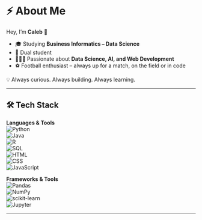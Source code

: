 # ⚡️ About Me  

Hey, I’m **Caleb** 👋  

- 🎓 Studying **Business Informatics – Data Science** 
- 💼 Dual student  
- 🧑🏾‍💻 Passionate about **Data Science, AI, and Web Development**   
- ⚽️ Football enthusiast – always up for a match, on the field or in code  

💡 Always curious. Always building. Always learning.  

---

## 🛠 Tech Stack  

**Languages & Tools**  
![Python](https://img.shields.io/badge/Python-3776AB?style=for-the-badge&logo=python&logoColor=white)  
![Java](https://img.shields.io/badge/Java-007396?style=for-the-badge&logo=openjdk&logoColor=white)  
![R](https://img.shields.io/badge/R-276DC3?style=for-the-badge&logo=r&logoColor=white)  
![SQL](https://img.shields.io/badge/SQL-003B57?style=for-the-badge&logo=sqlite&logoColor=white)  
![HTML](https://img.shields.io/badge/HTML5-E34F26?style=for-the-badge&logo=html5&logoColor=white)  
![CSS](https://img.shields.io/badge/CSS3-1572B6?style=for-the-badge&logo=css3&logoColor=white)  
![JavaScript](https://img.shields.io/badge/JavaScript-F7DF1E?style=for-the-badge&logo=javascript&logoColor=black)  

**Frameworks & Tools**  
![Pandas](https://img.shields.io/badge/Pandas-150458?style=for-the-badge&logo=pandas&logoColor=white)  
![NumPy](https://img.shields.io/badge/NumPy-013243?style=for-the-badge&logo=numpy&logoColor=white)  
![scikit-learn](https://img.shields.io/badge/scikit--learn-F7931E?style=for-the-badge&logo=scikitlearn&logoColor=white)  
![Jupyter](https://img.shields.io/badge/Jupyter-F37626?style=for-the-badge&logo=jupyter&logoColor=white)  

---

